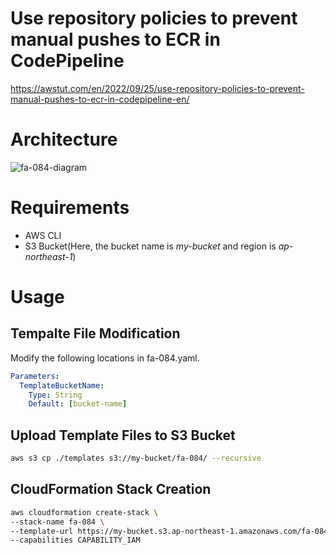# Use repository policies to prevent manual pushes to ECR in CodePipeline

https://awstut.com/en/2022/09/25/use-repository-policies-to-prevent-manual-pushes-to-ecr-in-codepipeline-en/

# Architecture

![fa-084-diagram](https://user-images.githubusercontent.com/84276199/204130502-6b18bb61-86cf-444c-bff9-c020a9c56088.png)
# Requirements

* AWS CLI
* S3 Bucket(Here, the bucket name is *my-bucket* and region is *ap-northeast-1*)

# Usage

## Tempalte File Modification

Modify the following locations in fa-084.yaml.

```yaml
Parameters:
  TemplateBucketName:
    Type: String
    Default: [bucket-name]
```

## Upload  Template Files to S3 Bucket

```bash
aws s3 cp ./templates s3://my-bucket/fa-084/ --recursive
```

## CloudFormation Stack Creation

```bash
aws cloudformation create-stack \
--stack-name fa-084 \
--template-url https://my-bucket.s3.ap-northeast-1.amazonaws.com/fa-084/fa-084.yaml \
--capabilities CAPABILITY_IAM
```
